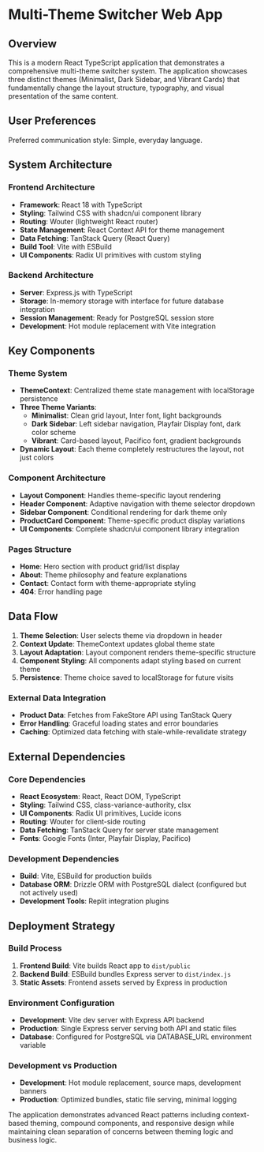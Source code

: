 # Multi-Theme Switcher Web App

## Overview

This is a modern React TypeScript application that demonstrates a comprehensive multi-theme switcher system. The application showcases three distinct themes (Minimalist, Dark Sidebar, and Vibrant Cards) that fundamentally change the layout structure, typography, and visual presentation of the same content.

## User Preferences

Preferred communication style: Simple, everyday language.

## System Architecture

### Frontend Architecture
- **Framework**: React 18 with TypeScript
- **Styling**: Tailwind CSS with shadcn/ui component library
- **Routing**: Wouter (lightweight React router)
- **State Management**: React Context API for theme management
- **Data Fetching**: TanStack Query (React Query)
- **Build Tool**: Vite with ESBuild
- **UI Components**: Radix UI primitives with custom styling

### Backend Architecture
- **Server**: Express.js with TypeScript
- **Storage**: In-memory storage with interface for future database integration
- **Session Management**: Ready for PostgreSQL session store
- **Development**: Hot module replacement with Vite integration

## Key Components

### Theme System
- **ThemeContext**: Centralized theme state management with localStorage persistence
- **Three Theme Variants**:
  - **Minimalist**: Clean grid layout, Inter font, light backgrounds
  - **Dark Sidebar**: Left sidebar navigation, Playfair Display font, dark color scheme
  - **Vibrant**: Card-based layout, Pacifico font, gradient backgrounds
- **Dynamic Layout**: Each theme completely restructures the layout, not just colors

### Component Architecture
- **Layout Component**: Handles theme-specific layout rendering
- **Header Component**: Adaptive navigation with theme selector dropdown
- **Sidebar Component**: Conditional rendering for dark theme only
- **ProductCard Component**: Theme-specific product display variations
- **UI Components**: Complete shadcn/ui component library integration

### Pages Structure
- **Home**: Hero section with product grid/list display
- **About**: Theme philosophy and feature explanations
- **Contact**: Contact form with theme-appropriate styling
- **404**: Error handling page

## Data Flow

1. **Theme Selection**: User selects theme via dropdown in header
2. **Context Update**: ThemeContext updates global theme state
3. **Layout Adaptation**: Layout component renders theme-specific structure
4. **Component Styling**: All components adapt styling based on current theme
5. **Persistence**: Theme choice saved to localStorage for future visits

### External Data Integration
- **Product Data**: Fetches from FakeStore API using TanStack Query
- **Error Handling**: Graceful loading states and error boundaries
- **Caching**: Optimized data fetching with stale-while-revalidate strategy

## External Dependencies

### Core Dependencies
- **React Ecosystem**: React, React DOM, TypeScript
- **Styling**: Tailwind CSS, class-variance-authority, clsx
- **UI Components**: Radix UI primitives, Lucide icons
- **Routing**: Wouter for client-side routing
- **Data Fetching**: TanStack Query for server state management
- **Fonts**: Google Fonts (Inter, Playfair Display, Pacifico)

### Development Dependencies
- **Build**: Vite, ESBuild for production builds
- **Database ORM**: Drizzle ORM with PostgreSQL dialect (configured but not actively used)
- **Development Tools**: Replit integration plugins

## Deployment Strategy

### Build Process
1. **Frontend Build**: Vite builds React app to `dist/public`
2. **Backend Build**: ESBuild bundles Express server to `dist/index.js`
3. **Static Assets**: Frontend assets served by Express in production

### Environment Configuration
- **Development**: Vite dev server with Express API backend
- **Production**: Single Express server serving both API and static files
- **Database**: Configured for PostgreSQL via DATABASE_URL environment variable

### Development vs Production
- **Development**: Hot module replacement, source maps, development banners
- **Production**: Optimized bundles, static file serving, minimal logging

The application demonstrates advanced React patterns including context-based theming, compound components, and responsive design while maintaining clean separation of concerns between theming logic and business logic.